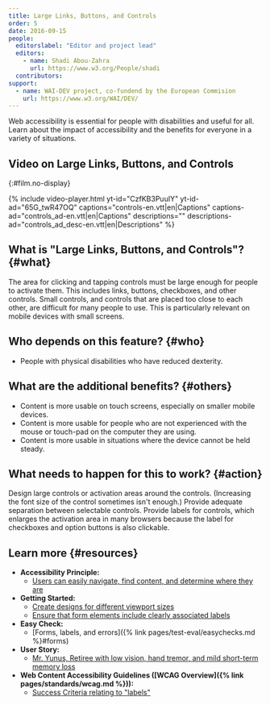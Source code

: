 ```yaml
---
title: Large Links, Buttons, and Controls
order: 5
date: 2016-09-15
people:
  editorslabel: "Editor and project lead"
  editors:
    - name: Shadi Abou-Zahra
      url: https://www.w3.org/People/shadi
  contributors:
support:
  - name: WAI-DEV project, co-fundend by the European Commision
    url: https://www.w3.org/WAI/DEV/
---
```


Web accessibility is essential for people with disabilities and useful
for all. Learn about the impact of accessibility and the benefits for
everyone in a variety of situations.

## Video on Large Links, Buttons, and Controls
{:#film.no-display}

{% include video-player.html
    yt-id="CzfKB3PuuIY"
    yt-id-ad="65G_twR47OQ"
    captions="controls-en.vtt|en|Captions"
    captions-ad="controls_ad-en.vtt|en|Captions"
    descriptions=""
    descriptions-ad="controls_ad_desc-en.vtt|en|Descriptions"
%}

What is "Large Links, Buttons, and Controls"? {#what}
---------------------------------------------

The area for clicking and tapping controls must be large enough for
people to activate them. This includes links, buttons, checkboxes, and
other controls. Small controls, and controls that are placed too close
to each other, are difficult for many people to use. This is
particularly relevant on mobile devices with small screens.

Who depends on this feature? {#who}
----------------------------

-   People with physical disabilities who have reduced dexterity.

What are the additional benefits? {#others}
---------------------------------

-   Content is more usable on touch screens, especially on smaller
    mobile devices.
-   Content is more usable for people who are not experienced with the
    mouse or touch-pad on the computer they are using.
-   Content is more usable in situations where the device cannot be held
    steady.

What needs to happen for this to work? {#action}
--------------------------------------

Design large controls or activation areas around the controls.
(Increasing the font size of the control sometimes isn't enough.)
Provide adequate separation between selectable controls. Provide labels
for controls, which enlarges the activation area in many browsers
because the label for checkboxes and option buttons is also clickable.

Learn more {#resources}
----------

-   **Accessibility Principle:**
    -   [Users can easily navigate, find content, and determine where
        they
        are](https://www.w3.org/WAI/intro/people-use-web/principles#navigable)
-   **Getting Started:**
    -   [Create designs for different viewport
        sizes](https://www.w3.org/WAI/gettingstarted/tips/designing.html#create-designs-for-different-viewport-sizes)
    -   [Ensure that form elements include clearly associated
        labels](https://www.w3.org/WAI/gettingstarted/tips/designing.html#ensure-that-form-elements-include-clearly-associated-labels)
-   **Easy Check:**
    -   [Forms, labels, and
        errors]({% link pages/test-eval/easychecks.md %}#forms)
-   **User Story:**
    -   [Mr. Yunus, Retiree with low vision, hand tremor, and mild
        short-term memory
        loss](https://www.w3.org/WAI/intro/people-use-web/stories.html#retiree)
-   **Web Content Accessibility Guidelines ([WCAG
    Overview]({% link pages/standards/wcag.md %})):**
    -   [Success Criteria relating to
        "labels"](https://www.w3.org/WAI/WCAG20/quickref/?tags=labels)

